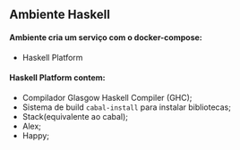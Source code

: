 ## Ambiente Haskell

#### Ambiente cria um serviço com o docker-compose:

* Haskell Platform

#### Haskell Platform contem:

* Compilador Glasgow Haskell Compiler (GHC);
* Sistema de build `cabal-install` para instalar bibliotecas;
* Stack(equivalente ao cabal);
* Alex;
* Happy;
